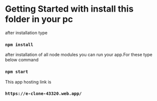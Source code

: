 # Getting Started with install this folder in your pc

after installation type

### `npm install`

after installation of all node modules you can run your app.For these type below command

### `npm start`

This app hosting link is 

### `https://e-clone-43320.web.app/`
